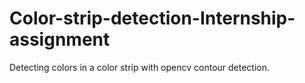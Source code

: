 # Color-strip-detection-Internship-assignment
Detecting colors in a color strip with opencv contour detection.
